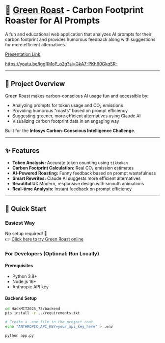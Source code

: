 # 🌱 [Green Roast](https://greenroastfront.vercel.app/) - Carbon Footprint Roaster for AI Prompts

A fun and educational web application that analyzes AI prompts for their carbon footprint and provides humorous feedback along with suggestions for more efficient alternatives.  

[Presentation Link](https://docs.google.com/presentation/d/184PHNW4bmlIh1W3O0RoM1Gxk-vOkOndLDarEW7f9k2s/edit?usp=sharing)

https://youtu.be/lggRMoP_o2g?si=GkA7-PKh60GkqSR-


---

## 🎯 Project Overview  

Green Roast makes carbon-conscious AI usage fun and accessible by:  
- Analyzing prompts for token usage and CO₂ emissions  
- Providing humorous "roasts" based on prompt efficiency  
- Suggesting greener, more efficient alternatives using Claude AI  
- Visualizing carbon footprint data in an engaging way  

Built for the **Infosys Carbon-Conscious Intelligence Challenge**.  

---

## ✨ Features  

- **Token Analysis:** Accurate token counting using `tiktoken`  
- **Carbon Footprint Calculation:** Real CO₂ emission estimates  
- **AI-Powered Roasting:** Funny feedback based on prompt wastefulness  
- **Smart Rewrites:** Claude AI suggests more efficient alternatives  
- **Beautiful UI:** Modern, responsive design with smooth animations  
- **Real-time Analysis:** Instant feedback on prompt efficiency  

---

## 🚀 Quick Start  

### Easiest Way  
No setup required! 🎉  
👉 [Click here to try Green Roast online](https://greenroastfront.vercel.app)  

### For Developers (Optional: Run Locally)  

#### Prerequisites  
- Python 3.8+  
- Node.js 16+  
- Anthropic API key  

#### Backend Setup  
```bash
cd HackMIT2025_73/backend
pip install -r ../requirements.txt

# Create a .env file in the project root
echo "ANTHROPIC_API_KEY=your_api_key_here" > .env

python app.py
